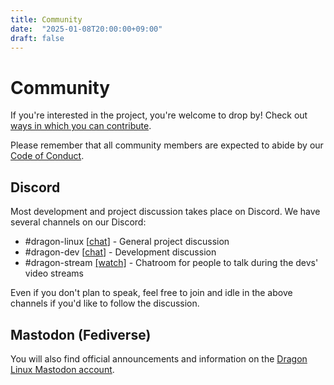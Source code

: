 ```yaml
---
title: Community
date:  "2025-01-08T20:00:00+09:00"
draft: false
---
```


# Community

If you're interested in the project, you're welcome to drop by!  Check out [ways in which you can contribute](/contribute).

Please remember that all community members are expected to abide by our [Code of Conduct](/code-of-conduct).

## Discord

Most development and project discussion takes place on Discord. We have several channels on our Discord:

* #dragon-linux [[chat](https://discord.go.venith.net/dragon)] - General project discussion
* #dragon-dev [[chat](https://discord.go.venith.net/dragon-dev)] - Development discussion
* #dragon-stream [[watch]](https://twitch.go.venith.net) - Chatroom for people to talk during the devs' video streams

Even if you don't plan to speak, feel free to join and idle in the above channels if you'd like to follow the discussion.

## Mastodon (Fediverse)

You will also find official announcements and information on the [Dragon Linux Mastodon account](https://nerdculture.de/@astafathersatan).
